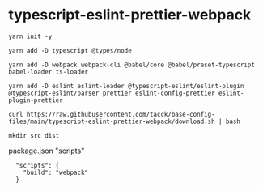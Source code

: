 # typescript-eslint-prettier-webpack

```
yarn init -y
```

```
yarn add -D typescript @types/node
```

```
yarn add -D webpack webpack-cli @babel/core @babel/preset-typescript babel-loader ts-loader
```

```
yarn add -D eslint eslint-loader @typescript-eslint/eslint-plugin @typescript-eslint/parser prettier eslint-config-prettier eslint-plugin-prettier
```

```
curl https://raw.githubusercontent.com/tacck/base-config-files/main/typescript-eslint-prettier-webpack/download.sh | bash
```

```
mkdir src dist
```

package.json "scripts"

```
  "scripts": {
    "build": "webpack"
  }
```
